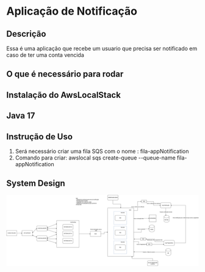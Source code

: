 # Aplicação de Notificação

## Descrição
Essa é uma aplicação que recebe um usuario que precisa ser notificado em caso de ter uma conta vencida

## O que é necessário para rodar
## Instalação do AwsLocalStack
## Java 17


## Instrução de Uso

1. Será necessário criar uma fila SQS com o nome : fila-appNotification
2. Comando para criar: awslocal sqs create-queue --queue-name fila-appNotification

## System Design

![alt text](case_IT.drawio.png)